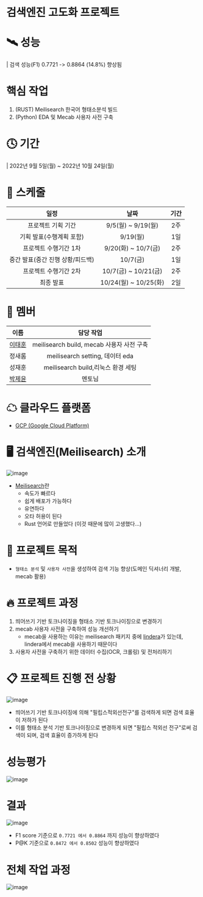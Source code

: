 # 검색엔진 고도화 프로젝트

# 🛰 성능

| 검색 성능(F1) 0.7721 -> 0.8864 (14.8%) 향상됨

# 핵심 작업

1. (RUST) Meilisearch 한국어 형태소분석 빌드 
2. (Python) EDA 및 Mecab 사용자 사전 구축

# 🕓 기간 
| 2022년 9월 5일(월) ~ 2022년 10월 24일(월) 

# 📆 스케줄

|일정| 날짜| 기간 |
|:---:|:---:|:---:|
|프로젝트 기획 기간| 9/5(월) ~ 9/19(월) | 2주 |
|기획 발표(수행계획 포함)| 9/19(월) | 1일|
|프로젝트 수행기간 1차|9/20(화) ~ 10/7(금)| 2주|
|중간 발표(중간 진행 상황/피드백)|10/7(금)|1일|
|프로젝트 수행기간 2차|10/7(금) ~ 10/21(금)|2주|
|최종 발표|10/24(월) ~ 10/25(화) | 2일 |

# 🧔 멤버

|이름|담당 작업|
|:---:|:---:|
|[이태훈](https://github.com/git-ThLee)|meilisearch build, mecab 사용자 사전 구축|
|정새롬| meilisearch setting, 데이터 eda|
|성재훈| meilisearch build,리눅스 환경 세팅|
|[박제윤](https://github.com/Jeiyoon)| 멘토님|

# ☁ 클라우드 플랫폼

- [GCP (Google Cloud Platform)](https://cloud.google.com/free?utm_source=google&utm_medium=cpc&utm_campaign=japac-KR-all-en-dr-bkws-all-all-trial-e-dr-1009882&utm_content=text-ad-none-none-DEV_c-CRE_602771418613-ADGP_Hybrid%20%7C%20BKWS%20-%20EXA%20%7C%20Txt%20~%20GCP_General_core%20brand_main-KWID_43700071610114344-aud-970366092687%3Akwd-87853815-userloc_1009877&utm_term=KW_gcp-ST_gcp&gclid=CjwKCAjwtp2bBhAGEiwAOZZTuDCcWPzbNVCZjhwCsuGS6LeCTC5SA005yRJXY_PRkuMgHqnmOEH5rRoCHbgQAvD_BwE&gclsrc=aw.ds)

# 🖥 검색엔진(Meilisearch) 소개

![image](https://user-images.githubusercontent.com/55564114/200228953-c6e7122a-32b9-423b-98f1-8cd56c17c5be.png)  

- [Meilisearch](https://www.meilisearch.com/)란 
  - 속도가 빠르다
  - 쉽게 배포가 가능하다
  - 유연하다
  - 오타 허용이 된다
  - Rust 언어로 만들었다 (이것 때문에 많이 고생했다...)

 
# 🧨 프로젝트 목적

- `형태소 분석` 및 `사용자 사전`을 생성하여 검색 기능 향상(도메인 딕셔너리 개발, mecab 활용)

# 🔥 프로젝트 과정

1. 띄어쓰기 기반 토크나이징을 형태소 기반 토크나이징으로 변경하기
2. mecab 사용자 사전을 구축하여 성능 개선하기
    - mecab을 사용하는 이유는 meilisearch 패키지 중에 [lindera](https://github.com/lindera-morphology/lindera)가 있는데, lindera에서 mecab을 사용하기 때문이다
3. 사용자 사전을 구축하기 위한 데이터 수집(OCR, 크롤링) 및 전처리하기

# 📋 프로젝트 진행 전 상황 

![image](https://user-images.githubusercontent.com/55564114/200232387-b25ffab3-28b0-4c4a-9e22-0e1939f2f0e4.png)  

- 띄어쓰기 기반 토크나이징에 의해 "필립스적외선전구"를 검색하게 되면 검색 효율이 저하가 된다
- 이를 형태소 분석 기반 토크나이징으로 변경하게 되면 "필립스 적외선 전구"로써 검색이 되며, 검색 효율이 증가하게 된다

# 성능평가

![image](https://user-images.githubusercontent.com/55564114/200230779-8a9965ae-861f-454a-9774-06e14d0bd10d.png)  


# 결과

![image](https://user-images.githubusercontent.com/55564114/200230919-913ffa13-ccac-4ae9-b9db-fa065b4adcbb.png)  

- F1 score 기준으로 `0.7721 에서 0.8864` 까지 성능이 향상하였다 
- P@K 기준으로 `0.8472 에서 0.8502` 성능이 향상하였다

# 전체 작업 과정

![image](https://user-images.githubusercontent.com/55564114/200239738-dae18242-5e82-4a84-918b-eceafb0d5e89.png)  
